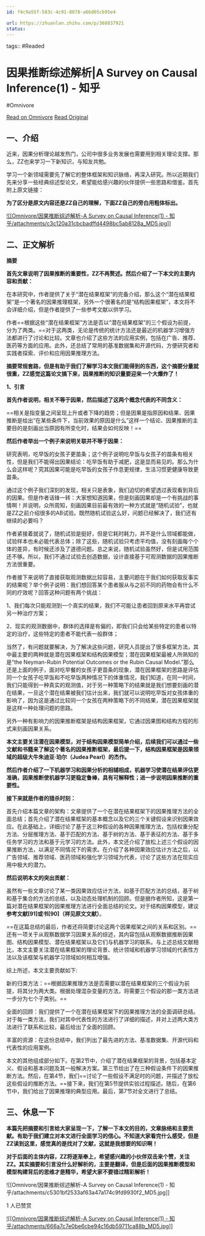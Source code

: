 ```yaml
---
id: f4c9a55f-583c-4c91-8078-a66d05cb95e4

url: https://zhuanlan.zhihu.com/p/360837921
status:
---
```



tags::  #Readed 

# 因果推断综述解析|A Survey on Causal Inference(1) - 知乎
#Omnivore

[Read on Omnivore](https://omnivore.app/me/a-survey-on-causal-inference-1-1902b7c7ed2)
[Read Original](https://zhuanlan.zhihu.com/p/360837921)

## 一、介绍

近来，因果分析理论越发热门，公司中很多业务发展也需要用到相关理论支撑。那么，ZZ也来学习一下新知识，与知友共勉。

学习一个新领域需要先了解它的整体框架和知识脉络，再深入研究。所以近期我们先来分享一些经典综述型论文，希望能给感兴趣的伙伴提供一些思路和借鉴。首先附上原文链接：

**为了区分是原文内容还是ZZ自己的理解，下面ZZ自己的旁白用粗体标出。**

[![[Omnivore/因果推断综述解析-A Survey on Causal Inference(1) - 知乎/attachments/c3c120a31cbcbadffd4498bc5ab8128a_MD5.jpg]]](https://union-click.jd.com/jdc?e=jdext-1714356017096417280-0-1&p=JF8BAUsJK1olXgIDXV9VCEsTBV8IGlodXgIKV1ZeCk0TAV9MRANLAjZbERscSkAJHTdNTwcKBlMdBgABFksWAmcLH1MWVQUAUlpfFxJSXzI4UjtsFHZmEQY4Vi0fex1-aV8TNQJWAlJROEseA20AGloVWgUyVF9cCE8SAGwOGmslXQMyFTBUCEgWBmY4GmsVWwcCUF5YCkgTBW4KK1sdWTbU-sqIgPTOs8resfXA0LbX3fWJts0nM18LKwBACU9HSF5bCE4VB2gJG10UVQEHVFheAUoLAnMIK1sUXAQLVl9dAEN5Bm8JGlgRXQYFUzBfCUoVAGgIHlMdbQYyV24DZkpEBGoBG1gSM1tDCxccDUJFbW8PHF0UWwQDUW5fCUoVAV84K1tzAFgLBAYIVUxxZDZzZwl2HH5qMRorTyUVZgdLax9iWHpfCD0ffApHXxs4)

## 二、正文解析

**摘要**

**首先文章说明了因果推断的重要性，ZZ不再赘述。然后介绍了一下本文的主要内容和贡献：**

在本研究中，作者提供了关于“潜在结果框架”的完备介绍，那么这个“潜在结果框架”是一个著名的因果推理框架，另外一个很著名的是“结构因果框架”，本文将不会详细介绍，但是作者提供了一些参考文献以供学习。

作者==根据这些“潜在结果框架”方法是否以“潜在结果框架”的三个假设为前提，分为了两类。==对于这两类，无论是传统的统计方法还是最近的机器学习增强方法都进行了讨论和比较。文章也介绍了这些方法的应用实例，包括在广告、推荐、医药等方面的应用。此外，还总结了常用的基准数据集和开源代码，方便研究者和实践者探索、评价和应用因果推理方法。

**摘要常规套路，但是有助于我们了解学习本文我们能得到的东西，这个摘要分量就很重，ZZ感觉这篇论文搞下来，因果推断的知识量要迎来一个大爆炸了！**

**1、引言**

**首先作者说明，相关不等于因果，然后描述了这两个概念代表的不同含义：**

==相关是指变量之间呈现上升或者下降的趋势；但是因果是指原因和结果、因果推断是给出“在某些条件下，当前效果的原因是什么”这样一个结论、因果推断的主要目的是刻画出当原因有所变化时，结果会如何反映！==

**然后作者举出一个例子来说明关联并不等于因果：**

研究表明，吃早饭的女孩子更苗条；这个例子说明吃早饭与女孩子的苗条有相关性，但是我们不能得出因果结论：吃早饭有助于减肥，这是显而易见的。那么为什么会这样呢？究其因果可能是吃早饭的女孩子作息更规律，生活习惯更健康导致更苗条。

通过这个例子我们深刻的发现，相关只是表象，我们迫切的希望透过表现看到背后的因果。但是作者话锋一转：大家想知道因果，但是刻画因果却是一个有挑战的事情啊！并说明，众所周知，刻画因果目前最有效的一种方式就是“随机试验”，也就是ZZ之前介绍很多的AB试验。既然随机试验这么好，问题已经解决了，我们还有继续的必要吗？

作者紧接着就说了，随机试验是挺好，但是它耗时耗力，并不是什么领域都能做，试验样本也未必能代表总体；除了这些，随机试验只考虑平均值，没有刻画每个个体的差异，有时候还涉及了道德问题。总之来说，随机试验虽然好，但是试用范围还不够。所以，我们不通过试验去创造数据，设计直接基于可观测数据的因果推断方法很重要。

作者接下来说明了直接获取观测数据比较容易，主要问题在于我们如何获取反事实的结果呢？举个例子说明：我们想回答某个患者服从与之前不同的药物会有什么不同的疗效呢？回答这种问题有两个挑战：

1、我们每次只能观测到一个真实的结果，我们不可能让患者回到原来水平再尝试另一种治疗方案；

2、现实的观测数据中，群体的选择是有偏的，即我们只会给某些特定的患者以特定的治疗，这些特定的患者不能代表一般群体；

当然了，有问题就要解决，为了解决这些问题，研究人员提出了很多框架方法，其中最主要的两种就是潜在因果框架和结构因果模型；潜在因果框架最被人所熟知的是“the Neyman-Rubin Potential Outcomes or the Rubin Causal Model.”那么还是上面的例子，面对吃早餐的女孩子更苗条的现象，潜在因果框架的思路是评估同一个女孩子吃早饭和不吃早饭两种情况下的体重情况，我们知道，在同一时间，我们只能得到一种真实的观测值，对于另一种策略下的结果就是我们想要刻画的潜在结果，一旦这个潜在结果被我们估计出来，我们就可以说明吃早饭对女孩体重的影响了，因为这是通过比较同一个女孩在两种策略下的不同结果，潜在因果框架就是这样一种处理问题的思路。

另外一种有影响力的因果推断框架是结构因果框架，它通过因果图和结构方程的形式来刻画因果关系。

**本文主要关注潜在因果模型，对于结构因果模型简单介绍，后续我们可以通过一些文献和书籍来了解这个著名的因果推断框架，最后提一下，结构因果框架是因果领域的超级大牛朱迪亚·珀尔（Judea Pearl）的杰作。**

**然后作者介绍了一下机器学习和因果分析的相辅相成，机器学习使潜在结果评估更准确，因果推断使机器学习更稳定鲁棒，具有可解释性；进一步说明因果推断的重要性。**

**接下来就是作者的猎杀时刻：**

首先介绍本篇文章的架构：文章提供了一个在潜在结果框架下的因果推理方法的全面总结；首先介绍了潜在结果框架的基本概念以及它的三个关键假设来识别因果效应。在此基础上，详细讨论了基于这三种假设的各种因果推理方法，包括权重分配方法、分层推理方法、基于匹配的方法、基于树的方法、基于表征的方法、基于多任务学习的方法和基于元学习的方法。此外，本文还介绍了放松上述三个假设的因果推断方法，以满足不同情况下的需求。在介绍了各种因果效应估计方法之后，以广告领域、推荐领域、医药领域和强化学习领域为代表，讨论了这些方法在现实应用中极大的潜力。

**然后说明本文的突出贡献：**

虽然有一些文章讨论了某一类因果效应估计方法，如基于匹配方法的总结，基于树和基于集合的方法的总结，以及动态处理机制的回顾。但是据作者所知，这是第一篇对潜在结果框架的因果推理方法进行全面总结的论文。对于结构因果模型，建议**参考文献\[91\]或书\[90\]（**祥见原文文献**）**。

==在这篇总结的最后，作者还将简要讨论这两个因果框架之间的关系和区别。==还有一项关于从观察数据学习因果关系的综述，其内容包括从观察数据推断因果图、结构因果模型、潜在结果框架以及它们与机器学习的联系。与上述总结文献相比，本文主要关注潜在结果框架的理论背景、统计领域和机器学习领域的代表性方法以及该框架与机器学习领域如何相互增强。

综上所述，本文主要贡献如下:

新的归类方法：==根据因果推理方法是否需要以潜在结果框架的三个假设为前提，将其分为两大类。根据处理混杂变量的方法，将需要三个假设的那一类方法进一步分为七个子类别。==

全面的回顾：我们提供了一个在潜在结果框架下的因果推理方法的全面调研总结。对于每一类方法，我们对其中代表性的方法进行了详细的描述，并对上述两大类方法进行了联系和比较，最后给出了全面的回顾。

丰富的资源：在这份总结中，我们列出了最先进的方法、基准数据集、开源代码和代表性的应用案例。

本文的其他组成部分如下。在第2节中，介绍了潜在结果框架的背景，包括基本定义、假设和基本问题及其一般解决方案。第三节给出了在三种假设条件下的因果推断方法。然后，在第4节，我们==讨论了一些假设不满足时的问题，并描述了放松这些假设的推断方法。==接下来，我们在第5节提供实验过程描述。随后，在第6节中，我们给出了因果推理的典型应用。最后，第7节对全文进行了总结。

## **三、休息一下**

**本篇先把摘要和引言给大家呈现一下，了解一下本文的目的，文章脉络和主要贡献。有助于我们建立对本文进行全面学习的信心。不知道大家看完什么感受，但是ZZ读到这里，感觉真的是找对了文献，这就是我想要的知识啊！**

**对于后面的主体内容，ZZ将逐渐奉上，希望感兴趣的小伙伴双击来个赞，关注ZZ。其实摘要和引言没什么好解析的，主要是翻译，但是后面的因果推断模型和模型构建背后的思维才是精华，希望大家不要错过精彩解析！**

![[Omnivore/因果推断综述解析-A Survey on Causal Inference(1) - 知乎/attachments/c5301bf2533af63a47a174c9fd9930f2_MD5.jpg]]

1 人已赞赏

[![[Omnivore/因果推断综述解析-A Survey on Causal Inference(1) - 知乎/attachments/666a7c7e0be6cbe94c16db59711ca88b_MD5.jpg]]](https://www.zhihu.com/people/zhu-en-luo)

